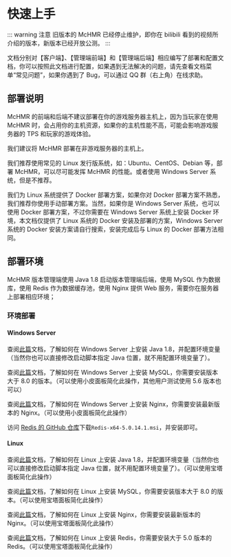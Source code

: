 # 快速上手

::: warning 注意
旧版本的 McHMR 已经停止维护，即你在 bilibili 看到的视频所介绍的版本，新版本已经开放公测。
:::

文档分别对【客户端】、【管理端前端】和【管理端后端】相应编写了部署和配置文档，你可以按照此文档进行配置，如果遇到无法解决的问题，请先查看文档菜单“常见问题”，如果你遇到了 Bug，可以通过 QQ 群（右上角）在线求助。

## 部署说明

McHMR 的前端和后端不建议部署在你的游戏服务器主机上，因为当玩家在使用 McHMR 时，会占用你的主机资源，如果你的主机性能不高，可能会影响游戏服务器的 TPS 和玩家的游戏体验。

我们建议将 McHMR 部署在非游戏服务器的主机上。

我们推荐使用常见的 Linux 发行版系统，如：Ubuntu、CentOS、Debian 等，部署 McHMR，可以尽可能发挥 McHMR 的性能。或者使用 Windows Server 系统，但是不推荐。

我们为 Linux 系统提供了 Docker 部署方案，如果你对 Docker 部署方案不熟悉，我们推荐你使用手动部署方案。当然，如果你是 Windows Server 系统，也可以使用 Docker 部署方案，不过你需要在 Windows Server 系统上安装 Docker 环境，本文档仅提供了 Linux 系统的 Docker 安装及部署的方案，Windows Server 系统的 Docker 安装方案请自行搜索，安装完成后与 Linux 的 Docker 部署方法相同。

## 部署环境

McHMR 版本管理端使用 Java 1.8 启动版本管理端后端，使用 MySQL 作为数据库，使用 Redis 作为数据缓存池，使用 Nginx 提供 Web 服务，需要你在服务器上部署相应环境；

### 环境部署

#### Windows Server

查阅[此篇](https://www.cnblogs.com/nojacky/p/9497724.html)文档，了解如何在 Windows Server 上安装 Java 1.8，并配置环境变量（当然你也可以直接修改启动脚本指定 Java 位置，就不用配置环境变量了）。

查阅[此篇](https://www.cnblogs.com/haha029/p/16855562.html)文档，了解如何在 Windows Server 上安装 MySQL，你需要安装版本大于 8.0 的版本。（可以使用小皮面板简化此操作，其他用户测试使用 5.6 版本也可以）

查阅[此篇](https://www.cnblogs.com/taiyonghai/p/9402734.html)文档，了解如何在 Windows Server 上安装 Nginx，你需要安装最新版本的 Nginx。（可以使用小皮面板简化此操作）

访问 [Redis 的 GitHub 仓库](https://github.com/tporadowski/redis/releases)下载`Redis-x64-5.0.14.1.msi`，并安装即可。

#### Linux

查阅[此篇](https://www.cnblogs.com/cao-lei/p/14768643.html)文档，了解如何在 Linux 上安装 Java 1.8，并配置环境变量（当然你也可以直接修改启动脚本指定 Java 位置，就不用配置环境变量了）。（可以使用宝塔面板简化此操作）

查阅[此篇](https://www.cnblogs.com/MrYoodb/p/15811199.html)文档，了解如何在 Linux 上安装 MySQL，你需要安装版本大于 8.0 的版本。（可以使用宝塔面板简化此操作）

查阅[此篇](https://www.cnblogs.com/orangebooks/p/12058830.html)文档，了解如何在 Linux 上安装 Nginx，你需要安装最新版本的 Nginx。（可以使用宝塔面板简化此操作）

查阅[此篇](https://cloud.tencent.com/developer/article/2291807)文档，了解如何在 Linux 上安装 Redis，你需要安装大于 5.0 版本的 Redis。（可以使用宝塔面板简化此操作）
